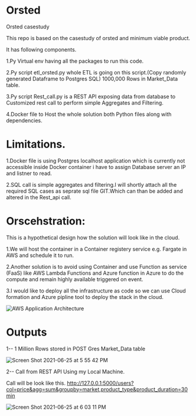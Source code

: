 # Orsted
Orsted casestudy


This repo  is based on the casestudy of orsted and minimum viable product.

It has following components.

1.Py Virtual env having all the packages to run this code.

2.Py script etl_orsted.py whole ETL is going on this script.(Copy randomly generated Dataframe to Postgres SQL) 1000,000 Rows in Market_Data table.

3.Py script Rest_call.py is a REST API exposing data from database to Customized rest call to perform simple Aggregates and Filtering.

4.Docker file to Host the whole solution both Python files along with dependencies.

# Limitations.

1.Docker file is using Postgres localhost application which is currently not accessible inside Docker container i have to assign Database server an IP and listner to read.

2.SQL call is simple aggregates and filtering.I will shortly attach all the required SQL cases as seprate sql file GIT.Which can than be added and altered in the Rest_api call.


# Orscehstration:

This is a hypothetical design how the solution will look like in the cloud.

1.We will host the container in a Container registery service e.g. Fargate in AWS and schedule it to run.

2.Another solution is to avoid using Container and use Function as service (FaaS) like AWS Lambda Functions and Azure function in Azure to do the compute and remain highly available triggered on event.

3.I would like to deploy all the infrastructure as code so we can use Cloud formation and Azure pipline tool to deploy the stack in the cloud.

![AWS Application Architecture](https://user-images.githubusercontent.com/49390251/123450094-a0123000-d5dc-11eb-9b33-a9f14c5f41ec.jpeg)


# Outputs

1-- 1 Million Rows stored in POST Gres Market_Data table 

![Screen Shot 2021-06-25 at 5 55 42 PM](https://user-images.githubusercontent.com/49390251/123452523-c8029300-d5de-11eb-95be-67207fa3592d.png)

2-- Call from REST API Using my Local Machine.

Call will be look like this.
http://127.0.0.1:5000/users?col=price&agg=sum&groupby=market,product_type&product_duration=30min


![Screen Shot 2021-06-25 at 6 03 11 PM](https://user-images.githubusercontent.com/49390251/123453294-a81f9f00-d5df-11eb-8a98-fdd64cd877a2.png)








